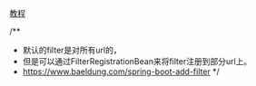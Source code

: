 [教程](https://www.baeldung.com/spring-boot-add-filter)

/**
 * 默认的filter是对所有url的，
 * 但是可以通过FilterRegistrationBean来将filter注册到部分url上。
 * https://www.baeldung.com/spring-boot-add-filter
 */